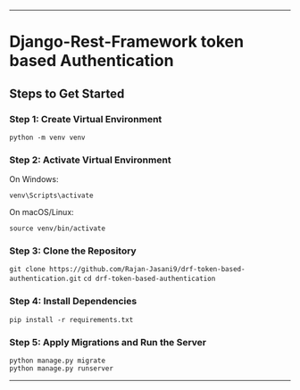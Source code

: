 * * *

Django-Rest-Framework token based Authentication
======================================================

Steps to Get Started
--------------------

### Step 1: Create Virtual Environment

`python -m venv venv`

### Step 2: Activate Virtual Environment

On Windows:

`venv\Scripts\activate`

On macOS/Linux:

`source venv/bin/activate`

### Step 3: Clone the Repository

`git clone https://github.com/Rajan-Jasani9/drf-token-based-authentication.git`
`cd drf-token-based-authentication`

### Step 4: Install Dependencies

`pip install -r requirements.txt`

### Step 5: Apply Migrations and Run the Server

`python manage.py migrate`  
`python manage.py runserver`


* * *
